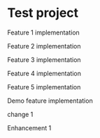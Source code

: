 # Test project

Feature 1 implementation

Feature 2 implementation

Feature 3 implementation

Feature 4 implementation

Feature 5 implementation

Demo feature implementation

change 1

Enhancement 1
